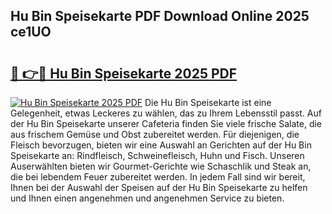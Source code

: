 ## Hu Bin Speisekarte PDF Download Online 2025 ce1UO

# <h2><a href="http://gc9kdp.nevu.top/?p=Hu+Bin+Speisekarte">🔗 👉🔴 Hu Bin Speisekarte 2025 PDF</a></h2>

[![Hu Bin Speisekarte 2025 PDF](https://i.imgur.com/dBaPXMq.png)](http://gc9kdp.nevu.top/?p=Hu+Bin+Speisekarte)
Die Hu Bin Speisekarte ist eine Gelegenheit, etwas Leckeres zu wählen, das zu Ihrem Lebensstil passt. Auf der Hu Bin Speisekarte unserer Cafeteria finden Sie viele frische Salate, die aus frischem Gemüse und Obst zubereitet werden. Für diejenigen, die Fleisch bevorzugen, bieten wir eine Auswahl an Gerichten auf der Hu Bin Speisekarte an: Rindfleisch, Schweinefleisch, Huhn und Fisch. Unseren Auserwählten bieten wir Gourmet-Gerichte wie Schaschlik und Steak an, die bei lebendem Feuer zubereitet werden. In jedem Fall sind wir bereit, Ihnen bei der Auswahl der Speisen auf der Hu Bin Speisekarte zu helfen und Ihnen einen angenehmen und angenehmen Service zu bieten.
